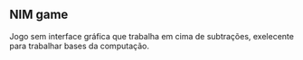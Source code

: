 ## NIM game
Jogo sem interface gráfica que trabalha em cima de subtrações, exelecente para trabalhar bases da computação.
